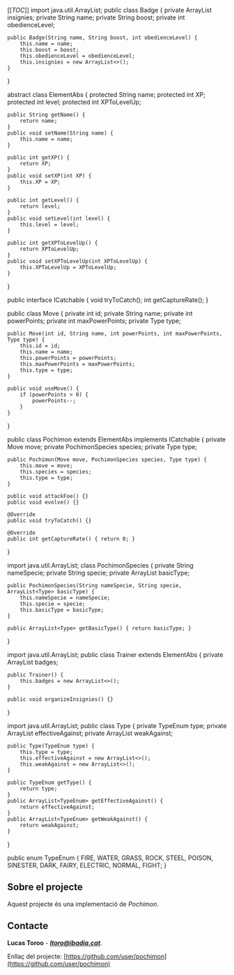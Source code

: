 [[_TOC_]]
import java.util.ArrayList;
public class Badge {
    private ArrayList<String> insignies;
    private String name;
    private String boost;
    private int obedienceLevel;

    public Badge(String name, String boost, int obedienceLevel) {
        this.name = name;
        this.boost = boost;
        this.obedienceLevel = obedienceLevel;
        this.insignies = new ArrayList<>();
    }
}

abstract class ElementAbs {
    protected String name;
    protected int XP;
    protected int level;
    protected int XPToLevelUp;

    public String getName() { 
    	return name; 
	}
    public void setName(String name) {
    	this.name = name; 
	}
    
    public int getXP() { 
    	return XP; 
    }
    public void setXP(int XP) { 
    	this.XP = XP; 
	}
    
    public int getLevel() {
    	return level; 
	}
    public void setLevel(int level) { 
    	this.level = level; 
    }
    
    public int getXPToLevelUp() { 
    	return XPToLevelUp; 
	}
    public void setXPToLevelUp(int XPToLevelUp) {
    	this.XPToLevelUp = XPToLevelUp; 
	}
}

public interface ICatchable {
	void tryToCatch();
    int getCaptureRate();
}

public class Move {
    private int id;
    private String name;
    private int powerPoints;
    private int maxPowerPoints;
    private Type type;

    public Move(int id, String name, int powerPoints, int maxPowerPoints, Type type) {
        this.id = id;
        this.name = name;
        this.powerPoints = powerPoints;
        this.maxPowerPoints = maxPowerPoints;
        this.type = type;
    }

    public void useMove() {
        if (powerPoints > 0) {
            powerPoints--;
        }
    }
}

public class Pochimon extends ElementAbs implements ICatchable {
    private Move move;
    private PochimonSpecies species;
    private Type type;

    public Pochimon(Move move, PochimonSpecies species, Type type) {
        this.move = move;
        this.species = species;
        this.type = type;
    }

    public void attackFoe() {}
    public void evolve() {}

    @Override
    public void tryToCatch() {}

    @Override
    public int getCaptureRate() { return 0; }
}

import java.util.ArrayList;
class PochimonSpecies {
    private String nameSpecie;
    private String specie;
    private ArrayList<Type> basicType;

    public PochimonSpecies(String nameSpecie, String specie, ArrayList<Type> basicType) {
        this.nameSpecie = nameSpecie;
        this.specie = specie;
        this.basicType = basicType;
    }

    public ArrayList<Type> getBasicType() { return basicType; }
}

import java.util.ArrayList;
public class Trainer extends ElementAbs {
    private ArrayList<Badge> badges;

    public Trainer() {
        this.badges = new ArrayList<>();
    }

    public void organizeInsignies() {}
}

import java.util.ArrayList;
public class Type {
    private TypeEnum type;
    private ArrayList<TypeEnum> effectiveAgainst;
    private ArrayList<TypeEnum> weakAgainst;

    public Type(TypeEnum type) {
        this.type = type;
        this.effectiveAgainst = new ArrayList<>();
        this.weakAgainst = new ArrayList<>();
    }

    public TypeEnum getType() { 
    	return type; 
    }
    public ArrayList<TypeEnum> getEffectiveAgainst() {
    	return effectiveAgainst; 
    }
    public ArrayList<TypeEnum> getWeakAgainst() { 
    	return weakAgainst; 
    }
}

public enum TypeEnum {
    FIRE, WATER, GRASS, ROCK, STEEL, POISON, SINESTER, DARK, FAIRY, ELECTRIC, NORMAL, FIGHT;
}

## Sobre el projecte

Aquest projecte és una implementació de *Pochimon*.

## Contacte
**Lucas Toroo** - ***ltoro@ibadia.cat***.

Enllaç del projecte:
[https://github.com/user/pochimon](https://github.com/user/pochimon)